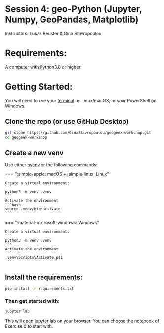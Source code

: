 

# Session 4: geo-Python (Jupyter, Numpy, GeoPandas, Matplotlib)

Instructors: Lukas Beuster & Gina Stavropoulou


# Requirements: 

A computer with Python3.8 or higher.


# Getting Started:

You will need to use your [terminal](../../computer/terminal.md) on Linux/macOS, or your PowerShell on Windows. 

## Clone the repo (or use GitHub Desktop)

```bash
git clone https://github.com/GinaStavropoulou/geogeek-workshop.git
cd geogeek-workshop
```

## Create a new venv

Use either [pyenv](../../python/venv.md) or the following commands:

=== ":simple-apple: macOS + :simple-linux: Linux"
  
    Create a virtual environment:
    ```
    python3 -m venv .venv
    ```
    Activate the environment 
    ```bash
    source .venv/bin/activate
    ```

=== ":material-microsoft-windows: Windows"

    Create a virtual environment:
    ```
    python3 -m venv .venv
    ```
    Activate the environment 
    ```
    .venv\Scripts\Activate.ps1
    ```


## Install the requirements:
```bash
pip install -r requirements.txt
```

### Then get started with:

```bash
jupyter lab
```

This will open jupyter lab on your browser. You can choose the notebook of Exercise 0 to start with. 
